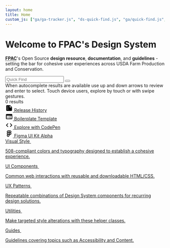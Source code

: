 ```yaml
---
layout: home
title: Home
custom_js: ["ga/ga-tracker.js", "ds-quick-find.js", "ga/quick-find.js", "ga/home.js"]
---
```


<div class="ds-article">

  <h1 class="fsa-sr-only">Welcome to FPAC's Design System</h1>

  <div class="fsa-grid">
    <div class="fsa-grid__1 fsa-grid__8/12@l fsa-grid__9/12@xl">
      <p class="fsa-text--lead fsa-m-t--none"><strong><abbr title="Farm Production and Conservation">FPAC</abbr></strong>'s Open Source <strong>design resource</strong>, <strong>documentation</strong>, and <strong>guidelines</strong> - setting the bar for cohesive user experiences across USDA Farm Production and Conservation.</p>
      <div class="ds-quick-find">
        <div class="ds-quick-find__field">
          <input id="quick-find-id" class="ds-quick-find__input fsa-input fsa-input--block fsa-input--large" type="text" name="search" value="" placeholder="Quick Find" autocomplete="off" aria-owns="quick-find-results-id" aria-describedby="quick-find-instructions" aria-expanded="false" aria-autocomplete="list">
          <button id="quick-find-clear-id" class="ds-quick-find__clear" type="reset" title="Clear" aria-label="Clear"></button>
        </div>
        <div id="quick-find-results-id">
        </div>
        <div class="fsa-sr-only" id="quick-find-instructions">When autocomplete results are available use up and down arrows to review and enter to select. Touch device users, explore by touch or with swipe gestures.</div>
        <div id="quick-find-results-count-id" aria-live="polite" class="fsa-sr-only">0 results</div>
      </div>
    </div>
    <div class="fsa-grid__1 fsa-grid__4/12@l fsa-grid__3/12@xl">
      <div class="fsa-level@s fsa-level--inline@s fsa-level--none@l fsa-m-b--s">
        <div class="fsa-m-b--xs">
          <a href="https://github.com/USDA-FSA/fsa-style/releases" class="fsa-btn fsa-btn--flat fsa-link--underline-none">
            <svg class="fsa-icon fsa-icon--size-2" aria-hidden="true" focusable="false" role="img" xmlns="http://www.w3.org/2000/svg" width="24" height="24" viewBox="0 0 24 24"> <g> <path d="M0,0h24v24H0V0z" fill="none"></path> </g> <g> <g> <path d="M15,3H5C3.9,3,3.01,3.9,3.01,5L3,19c0,1.1,0.89,2,1.99,2H19c1.1,0,2-0.9,2-2V9L15,3z M8,17c-0.55,0-1-0.45-1-1s0.45-1,1-1 s1,0.45,1,1S8.55,17,8,17z M8,13c-0.55,0-1-0.45-1-1s0.45-1,1-1s1,0.45,1,1S8.55,13,8,13z M8,9C7.45,9,7,8.55,7,8s0.45-1,1-1 s1,0.45,1,1S8.55,9,8,9z M14,10V4.5l5.5,5.5H14z"></path> </g> </g> </svg>
            <span><span class="fsa-show@l">Release</span> History</span>
          </a>
        </div>
        <div class="fsa-m-b--xs">
          <a href="http://usda-fsa.github.io/fsa-style/boilerplate.html" class="fsa-btn fsa-btn--flat fsa-link--underline-none">
            <svg class="fsa-icon fsa-icon--size-2" aria-hidden="true" focusable="false" role="img" xmlns="http://www.w3.org/2000/svg" width="24" height="24" viewBox="0 0 24 24"> <path d="M20 4H4c-1.1 0-1.99.9-1.99 2L2 18c0 1.1.9 2 2 2h16c1.1 0 2-.9 2-2V6c0-1.1-.9-2-2-2zm-5 14H4v-4h11v4zm0-5H4V9h11v4zm5 5h-4V9h4v9z"></path> </svg>
            <span><span class="fsa-show@l">Boilerplate</span> Template</span>
          </a>
        </div>
        <div class="fsa-m-b--xs">
          <a href="https://codepen.io/pen?template=WNQdJpp" class="fsa-btn fsa-btn--flat fsa-link--underline-none">
            <svg class="fsa-icon fsa-icon--size-2" aria-hidden="true" focusable="false" role="img" xmlns="http://www.w3.org/2000/svg" width="24" height="24" viewBox="0 0 24 24"> <path d="M9.4 16.6L4.8 12l4.6-4.6L8 6l-6 6 6 6 1.4-1.4zm5.2 0l4.6-4.6-4.6-4.6L16 6l6 6-6 6-1.4-1.4z"></path> </svg>
            <span><span class="fsa-show@l">Explore with</span> CodePen</span>
          </a>
        </div>
        <div class="fsa-m-b--xs">
          <a href="https://www.figma.com/community/file/994660481391659106/USDA-%7C-FPAC-Design-System" class="fsa-btn fsa-btn--flat fsa-link--underline-none">
            <svg class="fsa-icon fsa-icon--size-2" aria-hidden="true" focusable="false" role="img" xmlns="http://www.w3.org/2000/svg" width="24" height="24" viewBox="0 0 24 24"><path fill-rule="evenodd" clip-rule="evenodd" d="M10.9917 1.99167H12H15.0385C17.226 1.99167 19.0083 3.75716 19.0083 5.94608C19.0083 7.11825 18.4972 8.16899 17.6865 8.89222C18.4972 9.61546 19.0083 10.6662 19.0083 11.8384C19.0083 14.0273 17.226 15.7928 15.0385 15.7928H14.9615C14.2522 15.7928 13.5855 15.6071 13.0083 15.2816V15.7928V17.6922C13.0083 19.9107 11.1809 21.6849 8.98064 21.6849C6.8016 21.6849 4.9917 19.9278 4.9917 17.7305C4.9917 16.5584 5.50276 15.5077 6.31343 14.7844C5.50276 14.0612 4.9917 13.0105 4.9917 11.8384C4.9917 10.6661 5.50284 9.61537 6.31362 8.89213C5.50298 8.1689 4.99194 7.11821 4.99194 5.94611C4.99194 3.75719 6.77427 1.9917 8.96178 1.9917H10.9917V1.99167ZM10.9917 9.90059V13.7761H8.96154L8.94774 13.7761C7.87048 13.7687 7.00834 12.8991 7.00834 11.8384C7.00834 10.7731 7.87784 9.90059 8.96154 9.90059H10.9917ZM8.96154 15.7928L8.94774 15.7928C7.87048 15.8001 7.00834 16.6698 7.00834 17.7305C7.00834 18.7873 7.88848 19.6683 8.98064 19.6683C10.094 19.6683 10.9917 18.7702 10.9917 17.6922V15.7928H8.96154ZM10.9917 7.88389V4.00834H8.96178C7.87809 4.00834 7.00859 4.88087 7.00859 5.94611C7.00859 7.01137 7.87809 7.88389 8.96178 7.88389H10.9917ZM15.0385 7.88386H13.0085V4.00831H15.0385C16.1222 4.00831 16.9917 4.88084 16.9917 5.94608C16.9917 7.01133 16.1221 7.88386 15.0385 7.88386ZM13.0083 11.8384C13.0083 10.7731 13.8778 9.90059 14.9615 9.90059H15.0385C16.1222 9.90059 16.9917 10.7731 16.9917 11.8384C16.9917 12.9036 16.1221 13.7761 15.0385 13.7761H14.9615C13.8778 13.7761 13.0083 12.9036 13.0083 11.8384Z"></path></svg>
            <span>Figma UI Kit</span>
            <span class="fsa-show@l fsa-label fsa-label--warning">Alpha</span>
          </a>
        </div>
      </div>
    </div>
  </div>

  <div class="fsa-grid ds-home-features">
    <div class="fsa-grid__1 fsa-grid__1/2@s fsa-grid__1/3@m ds-home-features__item">
      <a class="ds-home-features__link" href="{{ site.baseurl }}visual-style/">
        <span class="ds-home-features__title">Visual Style</span>
        <img class="ds-home-features__img" src="{{ site.baseurl }}img/home/homepage_illustrations_visual_style_guide_2x.png" alt="">
        <p class="ds-home-features__blurb">508-compliant colors and typography designed to establish a cohesive experience.</p>
      </a>
    </div>
    <div class="fsa-grid__1 fsa-grid__1/2@s fsa-grid__1/3@m ds-home-features__item">
      <a class="ds-home-features__link" href="{{ site.baseurl }}components/">
        <span class="ds-home-features__title">UI Components</span>
        <img class="ds-home-features__img" src="{{ site.baseurl }}img/home/homepage_illustrations_ui_components_2x.png" alt="">
        <p class="ds-home-features__blurb">Common web interactions with reusable and downloadable HTML/CSS.</p>
      </a>
    </div>
    <div class="fsa-grid__1 fsa-grid__1/2@s fsa-grid__1/3@m ds-home-features__item">
      <a class="ds-home-features__link" href="{{ site.baseurl }}patterns/">
        <span class="ds-home-features__title">UX Patterns</span>
        <img class="ds-home-features__img" src="{{ site.baseurl }}img/home/homepage_illustrations_patterns_2x.png" alt="">
        <p class="ds-home-features__blurb">Repeatable combinations of Design System components for recurring design solutions.</p>
      </a>
    </div>
    <div class="fsa-grid__1 fsa-grid__1/2@s fsa-grid__1/3@m ds-home-features__item">
      <a class="ds-home-features__link" href="{{ site.baseurl }}utilities/">
        <span class="ds-home-features__title">Utilities</span>
        <img class="ds-home-features__img" src="{{ site.baseurl }}img/home/homepage_illustrations_ui_utilities_2x.png" alt="">
        <p class="ds-home-features__blurb">Make targeted style alterations with these helper classes.</p>
      </a>
    </div>
    <div class="fsa-grid__1 fsa-grid__1/2@s fsa-grid__1/3@m ds-home-features__item">
      <a class="ds-home-features__link" href="{{ site.baseurl }}guides/">
        <span class="ds-home-features__title">Guides</span>
        <img class="ds-home-features__img" src="{{ site.baseurl }}img/home/homepage_illustrations_designer_2x.png" alt="">
        <p class="ds-home-features__blurb">Guidelines covering topics such as Accessibility and Content.</p>
      </a>
    </div>
  </div>

</div>
